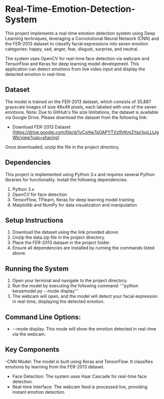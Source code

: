 # Real-Time-Emotion-Detection-System
This project implements a real-time emotion detection system using Deep Learning techniques, leveraging a Convolutional Neural Network (CNN) and the FER-2013 dataset to classify facial expressions into seven emotion categories: happy, sad, anger, fear, disgust, surprise, and neutral.

The system uses OpenCV for real-time face detection via webcam and TensorFlow and Keras for deep learning model development. This application can detect emotions from live video input and display the detected emotion in real-time.

## Dataset
The model is trained on the FER-2013 dataset, which consists of 35,887 grayscale images of size 48x48 pixels, each labeled with one of the seven emotions.
Note: Due to GitHub's file size limitations, the dataset is available via Google Drive. Please download the dataset from the following link:

- Download FER-2013 Dataset [https://drive.google.com/file/d/1yCxHw7aOAPYTVz9VKm2Yax1sxLLtJgWk/view?usp=sharing]

Once downloaded, unzip the file in the project directory.

## Dependencies
This project is implemented using Python 3.x and requires several Python libraries for functionality. Install the following dependencies:
1. Python 3.x
2. OpenCV for face detection
3. TensorFlow, TFlearn, Keras for deep learning model training
4. Matplotlib and NumPy for data visualization and manipulation

## Setup Instructions
1. Download the dataset using the link provided above.
2. Unzip the data.zip file in the project directory.
3. Place the FER-2013 dataset in the project folder.
4. Ensure all dependencies are installed by running the commands listed above.

## Running the System
1. Open your terminal and navigate to the project directory.
2. Run the model by executing the following command:
'''python kerasmodel.py --mode display'''
3. The webcam will open, and the model will detect your facial expression in real-time, displaying the detected emotion.

## Command Line Options:
- --mode display: This mode will show the emotion detected in real-time via the webcam.

## Key Components
-CNN Model: The model is built using Keras and TensorFlow. It classifies emotions by learning from the FER-2013 dataset.
- Face Detection: The system uses Haar Cascade for real-time face detection.
- Real-time Interface: The webcam feed is processed live, providing instant emotion detection.
